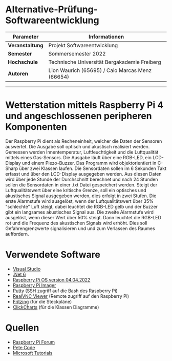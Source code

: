 # Alternative-Prüfung-Softwareentwicklung

| Parameter                | Informationen                                                                                                                                                                          |
| ------------------------ | ------------------------------------------------------------------------------------------------------------------------------------------------------------------------------------------ |
| **Veranstaltung**       | Projekt Softwareentwicklung                                                                                                                                                           |
| **Semester**               |   Sommersemester 2022                                                                                                                                                                                        |
| **Hochschule**          | Technische Universität Bergakademie Freiberg                                                                                                                                                      
| **Autoren**              | Lion Waurich (65695) / Caio Marcas Menz (66654)                            

---------------------------------------------------------------------------------
# Wetterstation mittels Raspberry Pi 4 und angeschlossenen peripheren Komponenten

Der Raspberry Pi dient als Recheneinheit, welcher die Daten der Sensoren auswertet.
Die Ausgabe soll optisch und akustisch realisiert werden. Gemessen werden Innentemperatur,
Luftfeuchtigkeit und die Luftqualität mittels eines Gas-Sensors. Die Ausgabe läuft über eine RGB-LED, ein LCD-Display und einem Piezo-Buzzer.
Das Programm wird objektorientiert in C-Sharp über zwei Klassen laufen. Die Sensordaten sollen im 6 Sekunden Takt erfasst und über den LCD-Display ausgegeben werden. Aus diesen Daten wird über jede Stunde der Durchschnitt berechnet und nach 24 Stunden sollen die Sensordaten in einer .txt Datei gespeichert werden. Steigt der Luftqualitätswert über eine kritische Grenze, soll ein optisches und akustisches Signal ausgegeben werden, dies erfolgt in zwei Stufen. 
Die erste Alarmstufe wird ausgelöst, wenn der Luftqualitätswert über 35% "schlechte" Luft steigt, dabei leuchtet die RGB-LED gelb und der Buzzer gibt ein langsames akustisches Signal aus. Die zweite Alarmstufe wird ausgelöst, wenn dieser Wert über 50% steigt. Dann leuchtet die RGB-LED rot und die Frequenz des akustischen Signals wird erhöht. Dies soll Gefahrengrenzwerte signalisieren und und zum Verlassen des Raumes auffordern. 


# Verwendete Software

* [Visual Studio](https://code.visualstudio.com/?wt.mc_id=DX_841432)
* [.Net 6](https://dotnet.microsoft.com/en-us/download/dotnet/6.0)
* [Raspberry Pi OS version 04.04.2022](https://www.raspberrypi.com/software/)
* [Raspberry Pi Imager](https://www.raspberrypi.com/software/)
* [Putty](https://www.putty.org/)           (SSH zugriff auf die Bash des Raspberry Pi)
* [RealVNC Viewer](https://www.realvnc.com/de/connect/download/viewer/)  (Remote zugriff auf den Raspberry Pi)
* [Fritzing](https://fritzing.org/)        (für die Steckpläne)
* [ClickCharts](https://www.nchsoftware.com/chart/de/index.html)     (für die Klassen Diagramme)

# Quellen

* [Raspberry Pi Forum](https://forum-raspberrypi.de/forum/)
* [Pete Code](https://www.petecodes.co.uk/install-and-use-microsoft-dot-net-5-with-the-raspberry-pi/)
* [Microsoft Tutorials](https://docs.microsoft.com/de-de/dotnet/iot/tutorials/blink-led)
